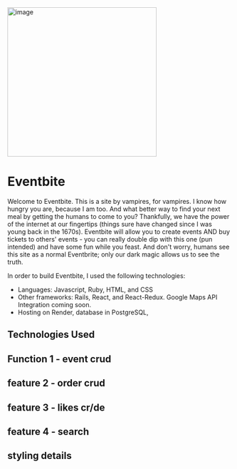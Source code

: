 <img width="335" alt="image" src="https://github.com/jprandazzo/EventBite/assets/131551196/e8e08af8-a2ed-443b-bfe9-42b53cd1efbb">

# Eventbite
Welcome to Eventbite. This is a site by vampires, for vampires. I know how hungry you are, because I am too. And what better way to find your next meal by getting the humans to come to you?
Thankfully, we have the power of the internet at our fingertips (things sure have changed since I was young back in the 1670s). Eventbite will allow you to create events AND buy tickets to others' events - you can really double dip with this one (pun intended) and have some fun while you feast. And don't worry, humans see this site as a normal Eventbrite; only our dark magic allows us to see the truth.

In order to build Eventbite, I used the following technologies:
* Languages: Javascript, Ruby, HTML, and CSS
* Other frameworks: Rails, React, and React-Redux. Google Maps API Integration coming soon.
* Hosting on Render, database in PostgreSQL, 

## Technologies Used

## Function 1 - event crud

## feature 2 - order crud

## feature 3 - likes cr/de

## feature 4 - search

## styling details
